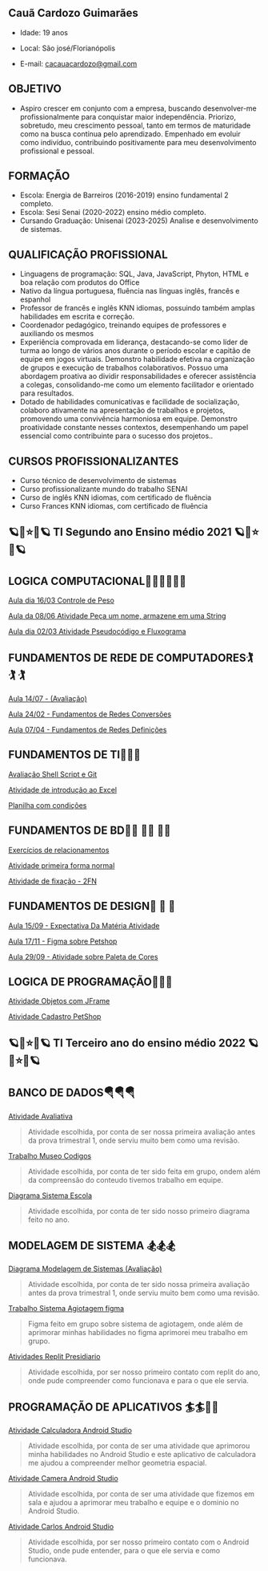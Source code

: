 ## Cauã Cardozo Guimarães

- Idade: 19 anos

- Local: São josé/Florianópolis

- E-mail: cacauacardozo@gmail.com

## OBJETIVO

- Aspiro crescer em conjunto com a empresa, buscando desenvolver-me profissionalmente para conquistar maior independência. Priorizo, sobretudo, meu crescimento pessoal, tanto em termos de maturidade como na busca contínua pelo aprendizado. Empenhado em evoluir como indivíduo, contribuindo positivamente para meu desenvolvimento profissional e pessoal.

## FORMAÇÃO

- Escola: Energia de Barreiros (2016-2019) ensino fundamental 2 completo. 
- Escola: Sesi Senai (2020-2022) ensino médio completo. 
- Cursando Graduação: Unisenai (2023-2025) Analise e desenvolvimento de sistemas. 

## QUALIFICAÇÃO PROFISSIONAL

- Linguagens de programação: SQL, Java, JavaScript, Phyton, HTML e boa relação com produtos do Office
- Nativo da língua portuguesa, fluência nas línguas inglês, francês e espanhol
- Professor de francês e inglês KNN idiomas, possuindo também amplas habilidades em escrita e correção. 
- Coordenador pedagógico, treinando equipes de professores e auxiliando os mesmos
- Experiência comprovada em liderança, destacando-se como líder de turma ao longo de vários anos durante o período escolar e capitão de equipe em jogos virtuais. Demonstro habilidade efetiva na organização de grupos e execução de trabalhos colaborativos. Possuo uma abordagem proativa ao dividir responsabilidades e oferecer assistência a colegas, consolidando-me como um elemento facilitador e orientado para resultados. 
- Dotado de habilidades comunicativas e facilidade de socialização, colaboro ativamente na apresentação de trabalhos e projetos, promovendo uma convivência harmoniosa em equipe. Demonstro proatividade constante nesses contextos, desempenhando um papel essencial como contribuinte para o sucesso dos projetos..


## CURSOS PROFISSIONALIZANTES

- Curso técnico de desenvolvimento de sistemas 
- Curso profissionalizante mundo do trabalho SENAI
- Curso de inglês KNN idiomas, com certificado de fluência  
- Curso Frances KNN idiomas, com certificado de fluência 



## 🪐💫⭐️💫🪐 TI Segundo ano Ensino médio 2021 🪐💫⭐️💫🪐 

## LOGICA COMPUTACIONAL🤹‍♂️🤹‍♂️🤹‍♂️

[Aula dia 16/03 Controle de Peso](https://github.com/apenascaua/apenascaua/blob/main/Logica%20computacional/%5BAula%20dia%2016%20do%2003)

[Aula da 08/06 Atividade Peça um nome, armazene em uma String](https://github.com/apenascaua/apenascaua/blob/main/Logica%20computacional/Aula%20da%2008%20do%2006)

[Aula dia 02/03 Atividade Pseudocódigo e Fluxograma](https://docs.google.com/presentation/d/1PngI56f0S-lZ41qW9fwH4lEvvCAe5gzHYwuViSPZ2Ks/edit?usp=sharing)

## FUNDAMENTOS DE REDE DE COMPUTADORES🏌️ 🏌️ 🏌️ 

[Aula 14/07 - (Avaliação)](https://github.com/apenascaua/apenascaua/blob/main/Provinha%20de%20redes..docx)

[Aula 24/02 - Fundamentos de Redes Conversões](https://docs.google.com/presentation/d/1Q5ag7oRGWlmoO_XaAGkZGZA_DNDAmhWshqFoJKH1D3A/edit?usp=sharing)

[Aula 07/04 - Fundamentos de Redes Definições](https://docs.google.com/presentation/d/1li3fTvqi0rIUcTAG00dz8E085dQohMAmVg53v3eb8bU/edit?usp=sharing)

## FUNDAMENTOS DE TI🏇🏇🏇

[Avaliação Shell Script e Git](https://docs.google.com/forms/d/e/1FAIpQLSczYf2uhqwUvorq6-p_VJoLYSlYWch2d9bgmRQN8WDKPRm4vQ/viewscore?viewscore=AE0zAgBsBM9pxnQXqMzmAGlNgRjecp8d4oVZPPf27rqcZsjZpVtVeUYTVsIuyrzluw)

[Atividade de introdução ao Excel](https://docs.google.com/spreadsheets/d/1VecV0kK6HGgH1lbitaQ5Dbm8s7MXtt7MQ8tO2I2PTT4/edit?usp=sharing)

[Planilha com condições](https://docs.google.com/spreadsheets/d/1QQxCpSTEbK7NYa6-L1q2vmYuYEOD9CVsYDf4op-_j70/edit?usp=sharing)

## FUNDAMENTOS DE BD🤸‍♂️ 🤸‍♂️ 🤸‍♂️ 

[Exercícios de relacionamentos](https://docs.google.com/document/d/1i6583lElPLm1GUYiwcTMgPsgsXr4ta1WwU9Z_6sdL40/edit?usp=sharing)

[Atividade primeira forma normal](https://docs.google.com/document/d/13vULyO0ZeGcKTCZ9rZT9pLwLwZ9OVpmbo6xwSTmKrgA/edit?usp=sharing)

[Atividade de fixação - 2FN](https://docs.google.com/document/d/1IwsRXehpiaf8hkwA_ThFHoeqdtxQn28F83Lna84cfPA/edit?usp=sharing)

## FUNDAMENTOS DE DESIGN🤺 🤺 🤺 

[Aula 15/09 - Expectativa Da Matéria Atividade](https://github.com/apenascaua/apenascaua/blob/main/Fundamentos%20de%20Design/O%20que%20voc%C3%AA%20acha%20ou%20espera%20vai%20aprender%20nesta%20mat%C3%A9ria%3F)

[Aula 17/11 - Figma sobre Petshop](https://www.figma.com/proto/lLPGvIySgckEnU1JIm8rbR/Untitled?node-id=2%3A2&scaling=scale-down&page-id=0%3A1&starting-point-node-id=2%3A2)

[Aula 29/09 - Atividade sobre Paleta de Cores](https://docs.google.com/presentation/d/1XpfeujNR9Px2BjUu3pRJjXfG-lC-672h/edit?usp=sharing&ouid=106571170258202304542&rtpof=true&sd=true)

## LOGICA DE PROGRAMAÇÃO🚣🚣🚣

[Atividade Objetos com JFrame](https://drive.google.com/drive/folders/1A-9tc6Fyn9HA1zvVbpwXjEEaAv2eJbzQ?usp=sharing)

[Atividade Cadastro PetShop](https://drive.google.com/drive/folders/1FHFgz-fX5iNdlN4h7wPPV4BrRS_4KWfg?usp=sharing)


##  🪐💫⭐️💫🪐 TI Terceiro ano do ensino médio 2022 🪐💫⭐️💫🪐 

## BANCO DE DADOS🪂🪂🪂

[Atividade Avaliativa](https://github.com/apenascaua/apenascaua/blob/main/Banco%20de%20dados/Atividade%20avaliativa%201) 
>Atividade escolhida, por conta de ser nossa primeira avaliação antes da prova trimestral 1, onde serviu muito bem como uma revisão.

[Trabalho Museo Codigos](https://drive.google.com/file/d/1eyAUBJ6B8WCX-1Fq3BJmYIGG6wdKI3We/view?usp=sharing)  
>Atividade escolhida, por conta de ter sido feita em grupo, ondem além da compreensão do conteudo tivemos trabalho em equipe.

[Diagrama Sistema Escola](https://drive.google.com/file/d/1HFoomeR4tBY6Scrsc7Y6Dkykadxu5tQZ/view?usp=sharing) 
>Atividade escolhida, por conta de ter sido nosso primeiro diagrama feito no ano.

## MODELAGEM DE SISTEMA 🏂🏂🏂
[Diagrama Modelagem de Sistemas (Avaliação)](https://drive.google.com/file/d/1yr7x7NGxfIF6mAYU3vTW5a6Vtf3-ZpDs/view?usp=sharing) 
>Atividade escolhida, por conta de ter sido nossa primeira avaliação antes da prova trimestral 1, onde serviu muito bem como uma revisão. 

[Trabalho Sistema Agiotagem figma](https://www.figma.com/proto/OPSvyCtBvQAax7GFAglPk6/agiotagem?node-id=1%3A2&scaling=scale-down&page-id=0%3A1&starting-point-node-id=1%3A2) 
>Figma feito em grupo sobre sistema de agiotagem, onde além de aprimorar minhas habilidades no figma aprimorei meu trabalho em grupo.

[Atividades Replit Presidiario](https://github.com/apenascaua/apenascaua/blob/main/Modelagem%20de%20Dados/Presidiario.zip) 
>Atividade escolhida, por ser nosso primeiro contato com replit do ano, onde pude compreender como funcionava e para o que ele servia.

## PROGRAMAÇÃO DE APLICATIVOS 🏄🏄🏄‍♂️


[Atividade Calculadora Android Studio](https://github.com/apenascaua/apenascaua/blob/main/Programação%20de%20Aplicativos/GeometriaEspacial2.0.zip) 
>Atividade escolhida, por conta de ser uma atividade que aprimorou minha habilidades no Android Studio e este aplicativo de calculadora me ajudou a compreender melhor geometria espacial.

[Atividade Camera Android Studio](https://github.com/apenascaua/apenascaua/blob/main/Programação%20de%20Aplicativos/camera.zip) 
>Atividade escolhida, por conta de ser uma atividade que fizemos em sala e ajudou a aprimorar meu trabalho e equipe e o dominio no Android Studio.

[Atividade Carlos Android Studio](https://github.com/apenascaua/apenascaua/blob/main/Programação%20de%20Aplicativos/Carlos.zip) 
>Atividade escolhida, por ser nosso primeiro contato com o Android Studio, onde pude entender, para o que ele servia e como funcionava.
